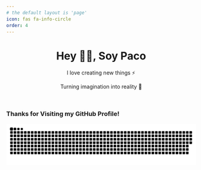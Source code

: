 ```yaml
---
# the default layout is 'page'
icon: fas fa-info-circle
order: 4
---
```


<h1 align="center"> Hey 👋🏻, Soy Paco </br> 
</h1>
<p align="center">I love creating new things ⚡</p>
<p align="center">Turning imagination into reality 🚀</p>
<p align="center">
 <a href="https://www.ko-fi.com/test323" target="_blank"><img alt="" src="https://img.shields.io/badge/Donate-c7304f?style=for-the-badge&logo=ko-fi&logoColor=black" style="vertical-align:center" /></a>
<a href="https://twitter.com/test323" target="_blank"><img alt="" src="https://img.shields.io/badge/Twitter-000?logo=X&logoColor=ffffff&style=for-the-badge" style="vertical-align:center" /></a>
<a href="https://github.com/test323" target="_blank"><img alt="" src="https://img.shields.io/badge/Github-000?logo=Github&logoColor=ffffff&style=for-the-badge" style="vertical-align:center" /></a>
<a href="test323" target="_blank"><img alt="" src="https://img.shields.io/badge/Correo-000?logo=ProtonMail&logoColor=6600d8&style=for-the-badge" style="vertical-align:center" /></a>
<a href="https://instagram.com/test323" target="_blank"><img alt="" src="https://img.shields.io/badge/Instagram-000?style=for-the-badge&logo=Instagram&logoColor=E4405F" style="vertical-align:center" /></a></p>


### Thanks for Visiting my GitHub Profile!

![imagen](/assets/github-contribution-grid-snake-dark.svg)


